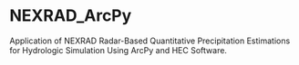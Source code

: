 # NEXRAD_ArcPy
Application of NEXRAD Radar-Based Quantitative Precipitation Estimations for Hydrologic Simulation Using ArcPy and HEC Software.
